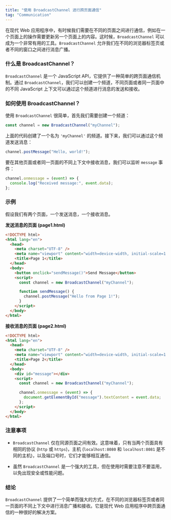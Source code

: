 ```yaml
---
title: "使用 BroadcastChannel 进行跨页面通信"
tag: "Communication"
---
```


在现代 Web 应用程序中，有时候我们需要在不同的页面之间进行通信，例如在一个页面上的操作需要更新另一个页面上的内容。这时候，`BroadcastChannel` 可以成为一个非常有用的工具。`BroadcastChannel` 允许我们在不同的浏览器标签页或者不同的窗口之间进行消息广播。

### 什么是 BroadcastChannel？

`BroadcastChannel` 是一个 JavaScript API，它提供了一种简单的跨页面通信机制。通过 `BroadcastChannel`，我们可以创建一个频道，不同页面或者同一页面中的不同 JavaScript 上下文可以通过这个频道进行消息的发送和接收。

### 如何使用 BroadcastChannel？

使用 `BroadcastChannel` 很简单，首先我们需要创建一个频道：

```js
const channel = new BroadcastChannel("myChannel");
```

上面的代码创建了一个名为 `'myChannel'` 的频道。接下来，我们可以通过这个频道发送消息：

```js
channel.postMessage("Hello, world!");
```

要在其他页面或者同一页面的不同上下文中接收消息，我们可以监听 `message` 事件：

```js
channel.onmessage = (event) => {
  console.log("Received message:", event.data);
};
```

### 示例

假设我们有两个页面，一个发送消息，一个接收消息。

**发送消息的页面 (page1.html)**

```html
<!DOCTYPE html>
<html lang="en">
  <head>
    <meta charset="UTF-8" />
    <meta name="viewport" content="width=device-width, initial-scale=1.0" />
    <title>Page 1</title>
  </head>
  <body>
    <button onclick="sendMessage()">Send Message</button>
    <script>
      const channel = new BroadcastChannel("myChannel");

      function sendMessage() {
        channel.postMessage("Hello from Page 1!");
      }
    </script>
  </body>
</html>
```

**接收消息的页面 (page2.html)**

```html
<!DOCTYPE html>
<html lang="en">
  <head>
    <meta charset="UTF-8" />
    <meta name="viewport" content="width=device-width, initial-scale=1.0" />
    <title>Page 2</title>
  </head>
  <body>
    <div id="message"></div>
    <script>
      const channel = new BroadcastChannel("myChannel");

      channel.onmessage = (event) => {
        document.getElementById("message").textContent = event.data;
      };
    </script>
  </body>
</html>
```

### 注意事项

- `BroadcastChannel` 仅在同源页面之间有效。这意味着，只有当两个页面具有相同的协议 (`http` 或 `https`)，主机 (`localhost:8080` 和 `localhost:8081` 是不同的主机)，以及端口号时，它们才能够相互通信。

- 虽然 `BroadcastChannel` 是一个强大的工具，但在使用时需要注意不要滥用，以免出现安全或性能问题。

### 结论

`BroadcastChannel` 提供了一个简单而强大的方式，在不同的浏览器标签页或者同一页面的不同上下文中进行消息广播和接收。它是现代 Web 应用程序中跨页面通信的一种很好的解决方案。
